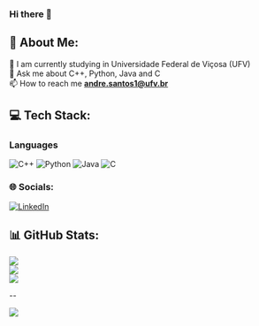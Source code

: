 ### Hi there 👋

## 💫 About Me:
🔭 I am currently studying in Universidade Federal de Viçosa (UFV)<br>
💬 Ask me about C++, Python, Java and C<br>
📫 How to reach me **andre.santos1@ufv.br**<br>

## 💻 Tech Stack:

### Languages
![C++](https://img.shields.io/badge/c++-%2300599C.svg?style=for-the-badge&logo=c%2B%2B&logoColor=white)
![Python](https://img.shields.io/badge/java-%23ED8B00.svg?style=for-the-badge&logo=java&logoColor=white) 
![Java](https://img.shields.io/badge/java-%23ED8B00.svg?style=for-the-badge&logo=java&logoColor=white) 
![C](https://img.shields.io/badge/java-%23ED8B00.svg?style=for-the-badge&logo=java&logoColor=white) 

### 🌐 Socials:
[![LinkedIn](https://img.shields.io/badge/LinkedIn-%230077B5.svg?logo=linkedin&logoColor=white)](https://www.linkedin.com/in/andr%C3%A9-luiz-feij%C3%B3-dos-santos-2408a0251/)

## 📊 GitHub Stats:
![](https://github-readme-stats.vercel.app/api?username=rafazardo&theme=dark&hide_border=true&include_all_commits=false&count_private=true)<br/>
![](https://github-readme-streak-stats.herokuapp.com/?user=rafazardo&theme=dark&hide_border=true)<br/>
![](https://github-readme-stats.vercel.app/api/top-langs/?username=rafazardo&theme=dark&hide_border=true&include_all_commits=false&count_private=true&layout=compact)

--

[![](https://visitcount.itsvg.in/api?id=rafazardo&icon=1&color=11)](https://visitcount.itsvg.in)
